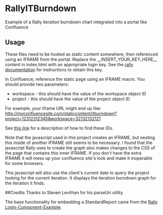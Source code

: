 # RallyITBurndown
Example of a Rally iteration burndown chart integrated into a portal like Confluence

## Usage
These files need to be hosted as static content somewhere, then referenced using an IFRAME from the portal. 
Replace the \_\_INSERT_YOUR_KEY_HERE\_\_ content in index.html with an appropriate login key.  See the [rally documentation](https://help.rallydev.com/loginkey)
for instructions to obtain this key.

In Confluence, reference the static page using an IFRAME macro.  You should provide two parameters:
*  workspace - this should have the value of the workspace object ID
*  project - this should have the value of the project object ID

For example, your iframe URL might end up like: http://myconfluencesite.com/staticcontent/itburndown?project=12312312345&workspace=32132132121

See [this link](http://stackoverflow.com/questions/18830709/find-workspace-an-project-oid) for a description of how to find these IDs.

Note that the javascript used in this project creates an IFRAME, but nesting this inside of another IFRAME still seems to be necessary.  I
found that the javascript Rally uses to create the graph also makes changes to the CSS of the page that contains this inner IFRAME.
If you don't have the extra IFRAME it will mess up your confluence site's look and make it inoperable for some browsers.

This javascript will also use the client's current date to query the project looking for the current iteration.  It displays
the iteration burndown graph for the iteration it finds.

##Credits
Thanks to Steven Levithan for his parseUri utility

The base functionality for embedding a StandardReport came from the [Rally Login-Component-Example](/RallyTools/Login-Component-Example).
